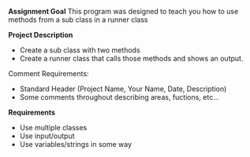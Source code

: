 **Assignment  Goal**
This program was designed to teach you how to use methods from a sub class in a runner class

**Project Description**
- Create a sub class with two methods
- Create a runner class that calls those methods and shows an output.

Comment Requirements:
- Standard Header (Project Name, Your Name, Date, Description)
- Some comments throughout describing areas, fuctions, etc...
 
**Requirements**
- Use multiple classes
- Use input/output
- Use variables/strings in some way